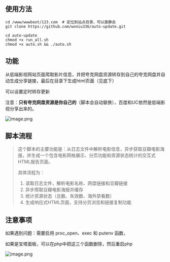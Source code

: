 


## 使用方法

```
cd /www/wwwboot/123.com  # 定位到站点目录，可以是静态
git clone https://github.com/woniu336/auto-update.git

cd auto-update
chmod +x run_all.sh
chmod +x auto.sh && ./auto.sh
```


## 功能

从低端影视网站页面爬取影片信息，并把夸克网盘资源转存到自己的夸克网盘并自动生成分享链接，最后在目录下生成html页面（见底下）

可以设置定时转存更新

注意：**只有夸克网盘资源是你自己的**（脚本会自动替换），百度和UC依然是低端影视分享出来的。



![image.png](https://img.meituan.net/video/9b5427a42bba2dacd64147a8d9a5e9c01041599.png)



## 脚本流程

> 这个脚本的主要功能是：从日志文件中解析电影信息，异步获取豆瓣电影海报，并生成一个包含电影网格展示、分页功能和资源状态统计的交互式HTML报告页面。
>
> 具体流程为：
> 1. 读取日志文件，解析电影名称、网盘链接和豆瓣链接
> 2. 异步爬取豆瓣电影海报并缓存
> 3. 统计资源状态（总数、失效数、海外禁看数）
> 4. 生成响应式HTML页面，支持分页浏览和链接复制功能



## 注意事项

如果遇到问题：需要启用 proc_open、exec 和 putenv 函数，

如果是宝塔面板，可以在php中把这三个函数删除，然后重启php

![image.png](https://img.meituan.net/video/04986329d158c74d5d67bdd83437198229247.png)

